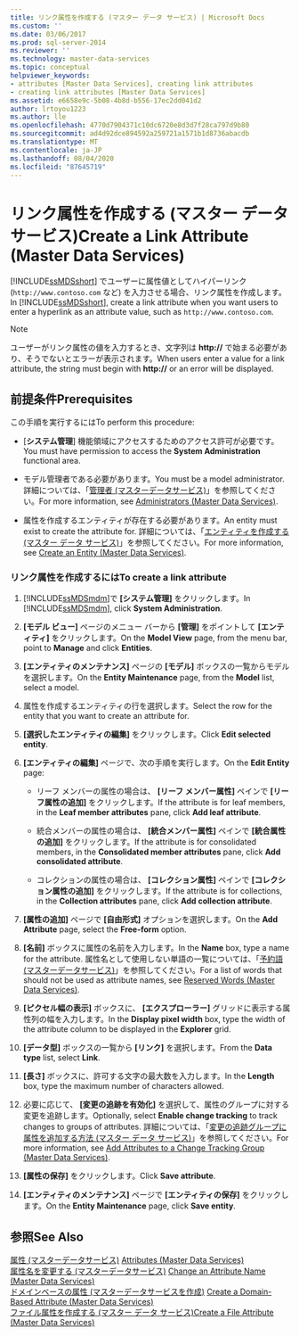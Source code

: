 ```yaml
---
title: リンク属性を作成する (マスター データ サービス) | Microsoft Docs
ms.custom: ''
ms.date: 03/06/2017
ms.prod: sql-server-2014
ms.reviewer: ''
ms.technology: master-data-services
ms.topic: conceptual
helpviewer_keywords:
- attributes [Master Data Services], creating link attributes
- creating link attributes [Master Data Services]
ms.assetid: e6658e9c-5b08-4b8d-b556-17ec2dd041d2
author: lrtoyou1223
ms.author: lle
ms.openlocfilehash: 4770d7904371c10dc6720e8d3d7f28ca797d9b80
ms.sourcegitcommit: ad4d92dce894592a259721a1571b1d8736abacdb
ms.translationtype: MT
ms.contentlocale: ja-JP
ms.lasthandoff: 08/04/2020
ms.locfileid: "87645719"
---
```

# <a name="create-a-link-attribute-master-data-services"></a><span data-ttu-id="a2feb-102">リンク属性を作成する (マスター データ サービス)</span><span class="sxs-lookup"><span data-stu-id="a2feb-102">Create a Link Attribute (Master Data Services)</span></span>
  <span data-ttu-id="a2feb-103">[!INCLUDE[ssMDSshort](../includes/ssmdsshort-md.md)] でユーザーに属性値としてハイパーリンク (`http://www.contoso.com` など) を入力させる場合、リンク属性を作成します。</span><span class="sxs-lookup"><span data-stu-id="a2feb-103">In [!INCLUDE[ssMDSshort](../includes/ssmdsshort-md.md)], create a link attribute when you want users to enter a hyperlink as an attribute value, such as `http://www.contoso.com`.</span></span>  
  
> [!NOTE]  
>  <span data-ttu-id="a2feb-104">ユーザーがリンク属性の値を入力するとき、文字列は **http://** で始まる必要があり、そうでないとエラーが表示されます。</span><span class="sxs-lookup"><span data-stu-id="a2feb-104">When users enter a value for a link attribute, the string must begin with **http://** or an error will be displayed.</span></span>  
  
## <a name="prerequisites"></a><span data-ttu-id="a2feb-105">前提条件</span><span class="sxs-lookup"><span data-stu-id="a2feb-105">Prerequisites</span></span>  
 <span data-ttu-id="a2feb-106">この手順を実行するには</span><span class="sxs-lookup"><span data-stu-id="a2feb-106">To perform this procedure:</span></span>  
  
-   <span data-ttu-id="a2feb-107">[**システム管理**] 機能領域にアクセスするためのアクセス許可が必要です。</span><span class="sxs-lookup"><span data-stu-id="a2feb-107">You must have permission to access the **System Administration** functional area.</span></span>  
  
-   <span data-ttu-id="a2feb-108">モデル管理者である必要があります。</span><span class="sxs-lookup"><span data-stu-id="a2feb-108">You must be a model administrator.</span></span> <span data-ttu-id="a2feb-109">詳細については、「[管理者 &#40;マスターデータサービス&#41;](administrators-master-data-services.md)」を参照してください。</span><span class="sxs-lookup"><span data-stu-id="a2feb-109">For more information, see [Administrators &#40;Master Data Services&#41;](administrators-master-data-services.md).</span></span>  
  
-   <span data-ttu-id="a2feb-110">属性を作成するエンティティが存在する必要があります。</span><span class="sxs-lookup"><span data-stu-id="a2feb-110">An entity must exist to create the attribute for.</span></span> <span data-ttu-id="a2feb-111">詳細については、「[エンティティを作成する (マスター データ サービス)](../../2014/master-data-services/create-an-entity-master-data-services.md)」を参照してください。</span><span class="sxs-lookup"><span data-stu-id="a2feb-111">For more information, see [Create an Entity &#40;Master Data Services&#41;](../../2014/master-data-services/create-an-entity-master-data-services.md).</span></span>  
  
### <a name="to-create-a-link-attribute"></a><span data-ttu-id="a2feb-112">リンク属性を作成するには</span><span class="sxs-lookup"><span data-stu-id="a2feb-112">To create a link attribute</span></span>  
  
1.  <span data-ttu-id="a2feb-113">[!INCLUDE[ssMDSmdm](../includes/ssmdsmdm-md.md)]で **[システム管理]** をクリックします。</span><span class="sxs-lookup"><span data-stu-id="a2feb-113">In [!INCLUDE[ssMDSmdm](../includes/ssmdsmdm-md.md)], click **System Administration**.</span></span>  
  
2.  <span data-ttu-id="a2feb-114">**[モデル ビュー]** ページのメニュー バーから **[管理]** をポイントして **[エンティティ]** をクリックします。</span><span class="sxs-lookup"><span data-stu-id="a2feb-114">On the **Model View** page, from the menu bar, point to **Manage** and click **Entities**.</span></span>  
  
3.  <span data-ttu-id="a2feb-115">**[エンティティのメンテナンス]** ページの **[モデル]** ボックスの一覧からモデルを選択します。</span><span class="sxs-lookup"><span data-stu-id="a2feb-115">On the **Entity Maintenance** page, from the **Model** list, select a model.</span></span>  
  
4.  <span data-ttu-id="a2feb-116">属性を作成するエンティティの行を選択します。</span><span class="sxs-lookup"><span data-stu-id="a2feb-116">Select the row for the entity that you want to create an attribute for.</span></span>  
  
5.  <span data-ttu-id="a2feb-117">**[選択したエンティティの編集]** をクリックします。</span><span class="sxs-lookup"><span data-stu-id="a2feb-117">Click **Edit selected entity**.</span></span>  
  
6.  <span data-ttu-id="a2feb-118">**[エンティティの編集]** ページで、次の手順を実行します。</span><span class="sxs-lookup"><span data-stu-id="a2feb-118">On the **Edit Entity** page:</span></span>  
  
    -   <span data-ttu-id="a2feb-119">リーフ メンバーの属性の場合は、 **[リーフ メンバー属性]** ペインで **[リーフ属性の追加]** をクリックします。</span><span class="sxs-lookup"><span data-stu-id="a2feb-119">If the attribute is for leaf members, in the **Leaf member attributes** pane, click **Add leaf attribute**.</span></span>  
  
    -   <span data-ttu-id="a2feb-120">統合メンバーの属性の場合は、 **[統合メンバー属性]** ペインで **[統合属性の追加]** をクリックします。</span><span class="sxs-lookup"><span data-stu-id="a2feb-120">If the attribute is for consolidated members, in the **Consolidated member attributes** pane, click **Add consolidated attribute**.</span></span>  
  
    -   <span data-ttu-id="a2feb-121">コレクションの属性の場合は、 **[コレクション属性]** ペインで **[コレクション属性の追加]** をクリックします。</span><span class="sxs-lookup"><span data-stu-id="a2feb-121">If the attribute is for collections, in the **Collection attributes** pane, click **Add collection attribute**.</span></span>  
  
7.  <span data-ttu-id="a2feb-122">**[属性の追加]** ページで **[自由形式]** オプションを選択します。</span><span class="sxs-lookup"><span data-stu-id="a2feb-122">On the **Add Attribute** page, select the **Free-form** option.</span></span>  
  
8.  <span data-ttu-id="a2feb-123">**[名前]** ボックスに属性の名前を入力します。</span><span class="sxs-lookup"><span data-stu-id="a2feb-123">In the **Name** box, type a name for the attribute.</span></span> <span data-ttu-id="a2feb-124">属性名として使用しない単語の一覧については、「[予約語 &#40;マスターデータサービス&#41;](../../2014/master-data-services/reserved-words-master-data-services.md)」を参照してください。</span><span class="sxs-lookup"><span data-stu-id="a2feb-124">For a list of words that should not be used as attribute names, see [Reserved Words &#40;Master Data Services&#41;](../../2014/master-data-services/reserved-words-master-data-services.md).</span></span>  
  
9. <span data-ttu-id="a2feb-125">**[ピクセル幅の表示]** ボックスに、 **[エクスプローラー]** グリッドに表示する属性列の幅を入力します。</span><span class="sxs-lookup"><span data-stu-id="a2feb-125">In the **Display pixel width** box, type the width of the attribute column to be displayed in the **Explorer** grid.</span></span>  
  
10. <span data-ttu-id="a2feb-126">**[データ型]** ボックスの一覧から **[リンク]** を選択します。</span><span class="sxs-lookup"><span data-stu-id="a2feb-126">From the **Data type** list, select **Link**.</span></span>  
  
11. <span data-ttu-id="a2feb-127">**[長さ]** ボックスに、許可する文字の最大数を入力します。</span><span class="sxs-lookup"><span data-stu-id="a2feb-127">In the **Length** box, type the maximum number of characters allowed.</span></span>  
  
12. <span data-ttu-id="a2feb-128">必要に応じて、 **[変更の追跡を有効化]** を選択して、属性のグループに対する変更を追跡します。</span><span class="sxs-lookup"><span data-stu-id="a2feb-128">Optionally, select **Enable change tracking** to track changes to groups of attributes.</span></span> <span data-ttu-id="a2feb-129">詳細については、「[変更の追跡グループに属性を追加する方法 (マスター データ サービス)](../../2014/master-data-services/add-attributes-to-a-change-tracking-group-master-data-services.md)」を参照してください。</span><span class="sxs-lookup"><span data-stu-id="a2feb-129">For more information, see [Add Attributes to a Change Tracking Group &#40;Master Data Services&#41;](../../2014/master-data-services/add-attributes-to-a-change-tracking-group-master-data-services.md).</span></span>  
  
13. <span data-ttu-id="a2feb-130">**[属性の保存]** をクリックします。</span><span class="sxs-lookup"><span data-stu-id="a2feb-130">Click **Save attribute**.</span></span>  
  
14. <span data-ttu-id="a2feb-131">**[エンティティのメンテナンス]** ページで **[エンティティの保存]** をクリックします。</span><span class="sxs-lookup"><span data-stu-id="a2feb-131">On the **Entity Maintenance** page, click **Save entity**.</span></span>  
  
## <a name="see-also"></a><span data-ttu-id="a2feb-132">参照</span><span class="sxs-lookup"><span data-stu-id="a2feb-132">See Also</span></span>  
 <span data-ttu-id="a2feb-133">[属性 &#40;マスターデータサービス&#41;](../../2014/master-data-services/attributes-master-data-services.md) </span><span class="sxs-lookup"><span data-stu-id="a2feb-133">[Attributes &#40;Master Data Services&#41;](../../2014/master-data-services/attributes-master-data-services.md) </span></span>  
 <span data-ttu-id="a2feb-134">[属性名を変更する &#40;マスターデータサービス&#41;](change-an-attribute-name-and-data-type-master-data-services.md) </span><span class="sxs-lookup"><span data-stu-id="a2feb-134">[Change an Attribute Name &#40;Master Data Services&#41;](change-an-attribute-name-and-data-type-master-data-services.md) </span></span>  
 <span data-ttu-id="a2feb-135">[ドメインベースの属性 &#40;マスターデータサービスを作成&#41;](../../2014/master-data-services/create-a-domain-based-attribute-master-data-services.md) </span><span class="sxs-lookup"><span data-stu-id="a2feb-135">[Create a Domain-Based Attribute &#40;Master Data Services&#41;](../../2014/master-data-services/create-a-domain-based-attribute-master-data-services.md) </span></span>  
 [<span data-ttu-id="a2feb-136">ファイル属性を作成する (マスター データ サービス)</span><span class="sxs-lookup"><span data-stu-id="a2feb-136">Create a File Attribute &#40;Master Data Services&#41;</span></span>](../../2014/master-data-services/create-a-file-attribute-master-data-services.md)  
  
  
